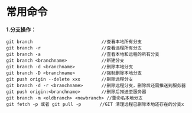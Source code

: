 
# 常用命令

**1.分支操作：**

    git branch                          //查看本地所有分支 
    git branch -r                       //查看远程所有分支
    git branch -a                       //查看本地和远程的所有分支
    git branch <branchname>             //新建分支
    git branch -d <branchname>          //删除本地分支
    git branch -D <branchname>          //强制删除本地分支
    git push origin --delete xxx        //删除远程分支
    git branch -d -r <branchname>       //删除远程分支，删除后还需推送到服务器
    git push origin:<branchname>        //删除后推送至服务器
    git branch -m <oldbranch> <newbranch> //重命名本地分支
    git fetch -p 或者 git pull -p       //GIT 清理远程已删除本地还存在的分支x
              


